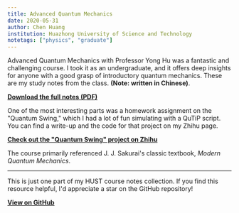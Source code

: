 ```yaml
---
title: Advanced Quantum Mechanics
date: 2020-05-31
author: Chen Huang
institution: Huazhong University of Science and Technology
notetags: ["physics", "graduate"]
---
```


Advanced Quantum Mechanics with Professor Yong Hu was a fantastic and challenging course. I took it as an undergraduate, and it offers deep insights for anyone with a good grasp of introductory quantum mechanics. These are my study notes from the class. **(Note: written in Chinese)**.

[**Download the full notes (PDF)**](advanced-quantum-mechanics/pdf/advanced-quantum-mechanics.pdf)

One of the most interesting parts was a homework assignment on the "Quantum Swing," which I had a lot of fun simulating with a QuTiP script. You can find a write-up and the code for that project on my Zhihu page.

[**Check out the "Quantum Swing" project on Zhihu**](https://zhuanlan.zhihu.com/p/274252927)

The course primarily referenced J. J. Sakurai's classic textbook, _Modern Quantum Mechanics_.

---

This is just one part of my HUST course notes collection. If you find this resource helpful, I'd appreciate a star on the GitHub repository!

[**View on GitHub**](https://github.com/chenx820/HUST-course-notes)
